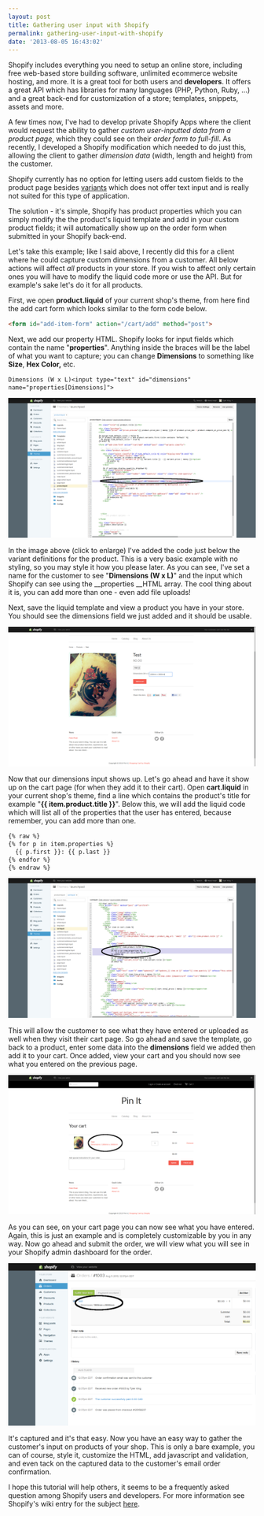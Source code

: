 ```yaml
---
layout: post
title: Gathering user input with Shopify
permalink: gathering-user-input-with-shopify
date: '2013-08-05 16:43:02'
---
```


Shopify includes everything you need to setup an online store, including free web-based store building software, unlimited ecommerce website hosting, and more. It is a great tool for both users and __developers__. It offers a great API which has libraries for many languages (PHP, Python, Ruby, ...) and a great back-end for customization of a store; templates, snippets, assets and more.

A few times now, I've had to develop private Shopify Apps where the client would request the ability to gather _custom user-inputted data from a product page,_ which they could see on their _order form to full-fill_. As recently, I developed a Shopify modification which needed to do just this, allowing the client to gather _dimension data_ (width, length and height) from the customer.

Shopify currently has no option for letting users add custom fields to the product page besides [variants](http://wiki.shopify.com/Variant) which does not offer text input and is really not suited for this type of application.

The solution - it's simple, Shopify has product properties which you can simply modify the the product's liquid template and add in your custom product fields; it will automatically show up on the order form when submitted in your Shopify back-end.

Let's take this example; like I said above, I recently did this for a client where he could capture custom dimensions from a customer. All below actions will affect _all_ products in your store. If you wish to affect only certain ones you will have to modify the liquid code more or use the API. But for example's sake let's do it for all products.

First, we open __product.liquid__ of your current shop's theme, from here find the add cart form which looks similar to the form code below.

```html
<form id="add-item-form" action="/cart/add" method="post">
```

Next, we add our property HTML. Shopify looks for input fields which contain the name "__properties__". Anything inside the braces will be the label of what you want to capture; you can change __Dimensions__ to something like __Size__, __Hex Color,__ etc.

```
Dimensions (W x L)<input type="text" id="dimensions" name="properties[Dimensions]">
```

![Screenshot from 2013-08-05 13:46:40](/assets/images/si_1.png)

In the image above (click to enlarge) I've added the code just below the variant definitions for the product. This is a very basic example with no styling, so you may style it how you please later. As you can see, I've set a name for the customer to see "__Dimensions (W x L)__" and the input which Shopify can see using the __properties __HTML array. The cool thing about it is, you can add more than one - even add file uploads!

Next, save the liquid template and view a product you have in your store. You should see the dimensions field we just added and it should be usable.

![Screenshot from 2013-08-05 13:47:27](/assets/images/si_2.png)

Now that our dimensions input shows up. Let's go ahead and have it show up on the cart page (for when they add it to their cart). Open __cart.liquid__ in your current shop's theme, find a line which contains the product's title for example "__{{ item.product.title }}__". Below this, we will add the liquid code which will list all of the properties that the user has entered, because remember, you can add more than one.

```liquid
{% raw %} 
{% for p in item.properties %}  
  {{ p.first }}: {{ p.last }}
{% endfor %}
{% endraw %}
```

![Screenshot from 2013-08-05 13:47:27](/assets/images/si_3.png)

This will allow the customer to see what they have entered or uploaded as well when they visit their cart page. So go ahead and save the template, go back to a product, enter some data into the __dimensions__ field we added then add it to your cart. Once added, view your cart and you should now see what you entered on the previous page.

![Screenshot from 2013-08-05 14:05:12](/assets/images/si_4.png)

As you can see, on your cart page you can now see what you have entered. Again, this is just an example and is completely customizable by you in any way. Now go ahead and submit the order, we will view what you will see in your Shopify admin dashboard for the order.

![Screenshot from 2013-08-05 14:07:57](/assets/images/si_5.png)

It's captured and it's that easy. Now you have an easy way to gather the customer's input on products of your shop. This is only a bare example, you can of course, style it, customize the HTML, add javascript and validation, and even tack on the captured data to the customer's email order confirmation.

I hope this tutorial will help others, it seems to be a frequently asked question among Shopify users and developers. For more information see Shopify's wiki entry for the subject [here](http://wiki.shopify.com/Line_Item_Properties).
